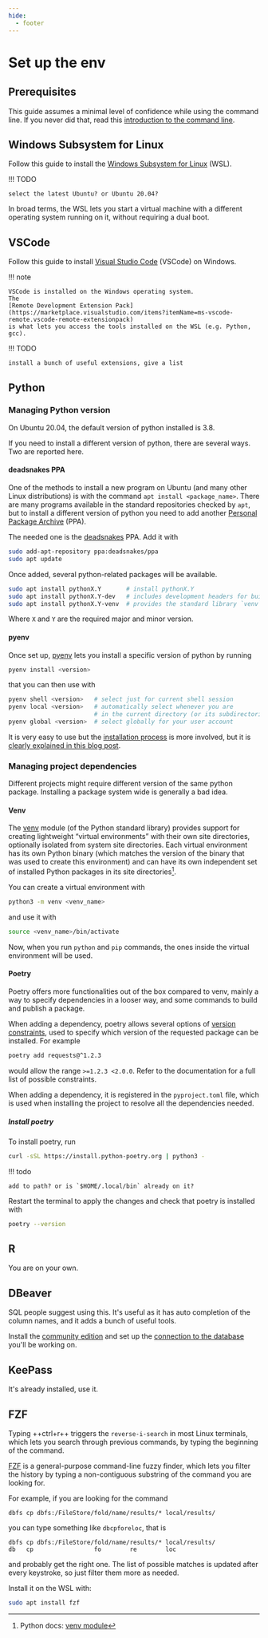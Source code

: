 ```yaml
---
hide:
  - footer
---
```


# Set up the env

## Prerequisites

This guide assumes a minimal level of confidence while using the command line.
If you never did that, read this
[introduction to the command line](../../general/cli).

## Windows Subsystem for Linux

Follow this guide to install the
[Windows Subsystem for Linux](https://learn.microsoft.com/en-us/windows/wsl/install)
(WSL).

!!! TODO

    select the latest Ubuntu? or Ubuntu 20.04?

In broad terms, the WSL lets you start a virtual machine with a different operating system running on it, without requiring a dual boot.

## VSCode

Follow this guide to install
[Visual Studio Code](https://learn.microsoft.com/en-us/windows/wsl/tutorials/wsl-vscode)
(VSCode) on Windows.

!!! note

    VSCode is installed on the Windows operating system.
    The
    [Remote Development Extension Pack](https://marketplace.visualstudio.com/items?itemName=ms-vscode-remote.vscode-remote-extensionpack)
    is what lets you access the tools installed on the WSL (e.g. Python, gcc).

!!! TODO

    install a bunch of useful extensions, give a list

## Python

### Managing Python version

On Ubuntu 20.04, the default version of python installed is 3.8.

If you need to install a different version of python,
there are several ways.
Two are reported here.

#### deadsnakes PPA

One of the methods to install a new program on Ubuntu
(and many other Linux distributions)
is with the command `apt install <package_name>`.
There are many programs available in the standard repositories checked by `apt`,
but to install a different version of python you need to add another
[Personal Package Archive](https://help.ubuntu.com/stable/ubuntu-help/addremove-ppa.html.en) (PPA).

The needed one is the
[deadsnakes](https://launchpad.net/~deadsnakes/+archive/ubuntu/ppa)
PPA. Add it with

``` bash
sudo add-apt-repository ppa:deadsnakes/ppa
sudo apt update
```

Once added, several python-related packages will be available.

``` bash
sudo apt install pythonX.Y       # install pythonX.Y
sudo apt install pythonX.Y-dev   # includes development headers for building C extensions
sudo apt install pythonX.Y-venv  # provides the standard library `venv` module
```

Where `X` and `Y` are the required major and minor version.

#### pyenv

Once set up,
[pyenv](https://github.com/pyenv/pyenv)
lets you install a specific version of python by running

``` bash
pyenv install <version>
```

that you can then use with

``` bash
pyenv shell <version>   # select just for current shell session
pyenv local <version>   # automatically select whenever you are
                        # in the current directory (or its subdirectories)
pyenv global <version>  # select globally for your user account
```

It is very easy to use but the
[installation process](https://github.com/pyenv/pyenv#set-up-your-shell-environment-for-pyenv)
is more involved,
but it is
[clearly explained in this blog post](https://cjolowicz.github.io/posts/hypermodern-python-01-setup/#installing-python-with-pyenv).

### Managing project dependencies

Different projects might require different version of the same python package.
Installing a package system wide is generally a bad idea.

<!-- Virtual environments are Python's solution to this problem.
You can create an environment with different versions of the dependencies
(and even of python)
for each project. -->

#### Venv

The
[venv](https://docs.python.org/3/library/venv.html)
module 
(of the Python standard library)
provides support for creating lightweight “virtual environments” with their own site directories, optionally isolated from system site directories. Each virtual environment has its own Python binary (which matches the version of the binary that was used to create this environment) and can have its own independent set of installed Python packages in its site directories[^1].

You can create a virtual environment with

``` bash
python3 -m venv <venv_name>
```

and use it with

``` bash
source <venv_name>/bin/activate
```

Now, when you run `python` and `pip` commands,
the ones inside the virtual environment will be used.

#### Poetry

Poetry offers more functionalities out of the box compared to venv,
mainly a way to specify dependencies in a looser way,
and some commands to build and publish a package.

When adding a dependency,
poetry allows several options of
[version constraints](https://python-poetry.org/docs/dependency-specification/),
used to specify which version of the requested package can be installed.
For example

``` bash
poetry add requests@^1.2.3
``` 

would allow the range `>=1.2.3 <2.0.0`.
Refer to the documentation for a full list of possible constraints.

When adding a dependency,
it is registered in the `pyproject.toml` file,
which is used when installing the project to resolve all the dependencies needed.

<!--
| operator                             | val  |
| :----------------------------------- | ---- |
| `^` [Caret][poetry_caret]            | data |
| `~` [Tilde][poetry_tilde]            |      |
| `*` [Wildcard][poetry_wildcard]      |      |
| `<` [Inequality][poetry_inequality]  |      |
| `==` [Exact][poetry_exact]           |      |
| [Multiple][poetry_multiple]          |      |
-->

##### Install poetry

To install poetry, run

``` bash
curl -sSL https://install.python-poetry.org | python3 -
```

!!! todo

    add to path? or is `$HOME/.local/bin` already on it?

Restart the terminal to apply the changes and check that poetry is installed with

``` bash
poetry --version
```

## R

You are on your own.

## DBeaver

SQL people suggest using this.
It's useful as it has auto completion of the column names,
and it adds a bunch of useful tools.

Install the
[community edition](https://dbeaver.io/download/)
and set up the
[connection to the database](https://dbeaver.com/2022/03/03/how-to-create-database-connection-in-dbeaver/)
you'll be working on.

## KeePass

It's already installed, use it.

## FZF

Typing ++ctrl+r++
triggers the `reverse-i-search`
in most Linux terminals,
which lets you search through previous commands,
by typing the beginning of the command.

[FZF](https://github.com/junegunn/fzf)
is a general-purpose command-line fuzzy finder,
which lets you filter the history
by typing a non-contiguous substring of the command you are looking for.

For example, if you are looking for the command

```
dbfs cp dbfs:/FileStore/fold/name/results/* local/results/
```

you can type something like `dbcpforeloc`, that is

```
dbfs cp dbfs:/FileStore/fold/name/results/* local/results/
db   cp                 fo        re        loc
```

and probably get the right one.
The list of possible matches is updated after every keystroke,
so just filter them more as needed.

Install it on the WSL with:

``` bash
sudo apt install fzf
```

[^1]: Python docs: [venv module](https://docs.python.org/3/library/venv.html#module-venv)

[poetry_caret]: https://python-poetry.org/docs/dependency-specification/#caret-requirements
[poetry_tilde]: https://python-poetry.org/docs/dependency-specification/#tilde-requirements
[poetry_wildcard]: https://python-poetry.org/docs/dependency-specification/#wildcard-requirements
[poetry_inequality]: https://python-poetry.org/docs/dependency-specification/#inequality-requirements
[poetry_multiple]: https://python-poetry.org/docs/dependency-specification/#multiple-requirements
[poetry_exact]: https://python-poetry.org/docs/dependency-specification/#exact-requirements